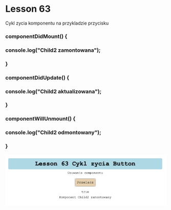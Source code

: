 # Lesson 63
Cykl zycia komponentu na przykladzie przycisku

### componentDidMount() {
### console.log("Child2 zamontowana");
### }
### componentDidUpdate() {
### console.log("Child2 aktualizowana");
### }
### componentWillUnmount() {
### console.log("Child2 odmontowany");
### }

![img](./assets/img.png)